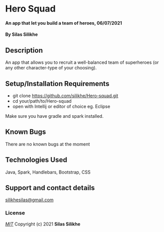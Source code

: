 # Hero Squad
#### An app that let you build a team of heroes, 06/07/2021
#### By **Silas Silikhe**
## Description
An app that allows you to recruit a well-balanced team of superheroes (or any other character-type of your choosing).
## Setup/Installation Requirements
* git clone https://github.com/silikhe/Hero-squad.git
* cd your/path/to/Hero-squad
* open with Intellij or editor of choice eg. Eclipse

Make sure you have gradle and spark installed.
## Known Bugs
There are no known bugs at the moment
## Technologies Used
Java, Spark, Handlebars, Bootstrap, CSS
## Support and contact details
silikhesilas@gmail.com
### License
*[MIT](license.txt)*
Copyright (c) 2021 **Silas Silikhe**